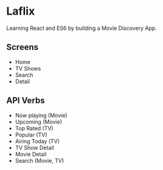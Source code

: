 # Laflix

Learning React and ES6 by building a Movie Discovery App.

## Screens

- Home
- TV Shows
- Search
- Detail

## API Verbs

- Now playing (Movie)
- Upcoming (Movie)
- Top Rated (TV)
- Popular (TV)
- Airing Today (TV)
- TV Show Detail
- Movie Detail
- Search (Movie, TV)